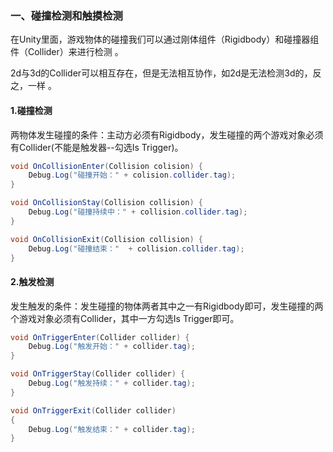 ### 一、碰撞检测和触摸检测

​       在Unity里面，游戏物体的碰撞我们可以通过刚体组件（Rigidbody）和碰撞器组件（Collider）来进行检测 。

​        2d与3d的Collider可以相互存在，但是无法相互协作，如2d是无法检测3d的，反之，一样 。

#### 1.碰撞检测

两物体发生碰撞的条件：主动方必须有Rigidbody，发生碰撞的两个游戏对象必须有Collider(不能是触发器--勾选Is Trigger)。



```C#
void OnCollisionEnter(Collision colision) {
	Debug.Log("碰撞开始：" + colision.collider.tag);
}

void OnCollisionStay(Collision collision) {
	Debug.Log("碰撞持续中：" + collision.collider.tag);
}

void OnCollisionExit(Collision collision) {
	Debug.Log("碰撞结束："  + collision.collider.tag);
}
```

#### 2.触发检测

发生触发的条件：发生碰撞的物体两者其中之一有Rigidbody即可，发生碰撞的两个游戏对象必须有Collider，其中一方勾选Is Trigger即可。

```C#
void OnTriggerEnter(Collider collider) {
	Debug.Log("触发开始：" + collider.tag);
}

void OnTriggerStay(Collider collider) {
	Debug.Log("触发持续：" + collider.tag);
}

void OnTriggerExit(Collider collider)
{
	Debug.Log("触发结束：" + collider.tag);
}
```

